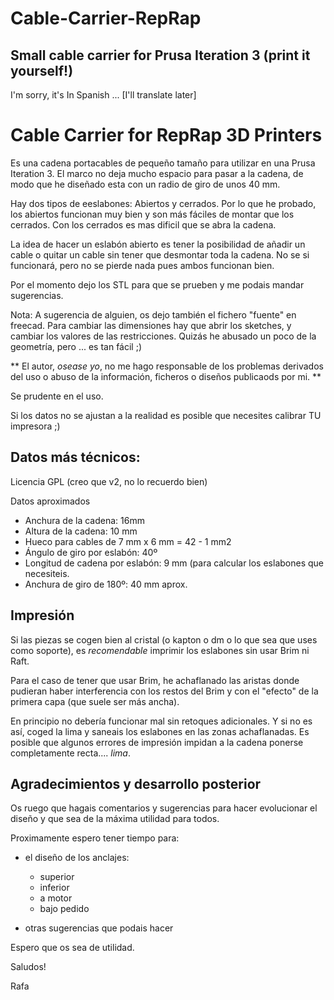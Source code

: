 ﻿Cable-Carrier-RepRap
====================

Small cable carrier for Prusa Iteration 3 (print it yourself!)
--------------------------------------------------------------

I'm sorry, it's In Spanish ... [I'll translate later]



# Cable Carrier for RepRap 3D Printers

Es una cadena portacables de pequeño tamaño para utilizar en una Prusa Iteration 3. 
El marco no deja mucho espacio para pasar a la cadena, de modo que he diseñado esta 
con un radio de giro de unos 40 mm.

Hay dos tipos de eeslabones: Abiertos y cerrados. Por lo que he probado, los abiertos 
funcionan muy bien y son más fáciles de montar que los cerrados. Con los cerrados es 
mas dificil que se abra la cadena.

La idea de hacer un eslabón abierto es tener la posibilidad de añadir un cable o quitar
un cable sin tener que desmontar toda la cadena. No se si funcionará, pero no se pierde 
nada pues ambos funcionan bien.

Por el momento dejo los STL para que se prueben y me podais mandar sugerencias.

Nota: A sugerencia de alguien, os dejo también el fichero "fuente" en freecad. Para 
cambiar las dimensiones hay que abrir los sketches, y cambiar los valores de 
las restricciones. Quizás he abusado un poco de la geometría, pero ... es tan fácil ;)

 ** El autor, *osease yo*, no me hago responsable de los problemas 
derivados del uso o abuso de la información, ficheros o diseños publicaods por mi. ** 

Se prudente en el uso.

Si los datos no se ajustan a la realidad es posible que necesites calibrar TU impresora ;)




## Datos más técnicos:

Licencia GPL (creo que v2, no lo recuerdo bien)

Datos aproximados 
 - Anchura de la cadena:   16mm
 - Altura de la cadena: 10 mm
 - Hueco para cables de 7 mm x 6 mm = 42 - 1 mm2
 - Ángulo de giro por eslabón:  40º
 - Longitud de cadena por eslabón: 9 mm (para calcular los eslabones que necesiteis.
 - Anchura de giro de 180º: 40 mm aprox.

 
 
## Impresión 
 
Si las piezas se cogen bien al cristal (o kapton o dm o lo que sea que uses como soporte), 
es *recomendable* imprimir los eslabones sin usar Brim ni Raft.

Para el caso de tener que usar Brim, he achaflanado las aristas donde pudieran haber 
interferencia con los restos del Brim y con el "efecto" de la primera capa (que suele ser 
más ancha). 

En principio no debería funcionar mal sin retoques adicionales. Y si no es así, coged la 
lima y saneais los eslabones en las zonas achaflanadas. Es posible que algunos errores 
de impresión impidan a la cadena ponerse completamente recta.... *lima*.

## Agradecimientos y desarrollo posterior

Os ruego que hagais comentarios y sugerencias para hacer evolucionar el diseño y que sea 
de la máxima utilidad para todos.

Proximamente espero tener tiempo para:
 - el diseño de los anclajes:
	- superior
	- inferior
	- a motor
	- bajo pedido

  - otras sugerencias que podais hacer
 
 
 Espero que os sea de utilidad.
 
 Saludos!

 Rafa

